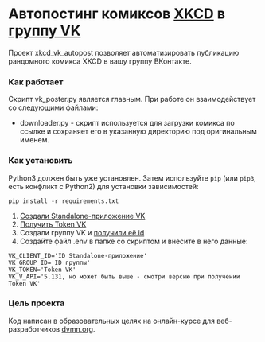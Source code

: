 # 

# Автопостинг комиксов [XKCD](https://xkcd.com/) в [группу VK](https://vk.com/autocomics_xkcd)

Проект xkcd_vk_autopost позволяет автоматизировать публикацию рандомного комикса XKCD в вашу 
группу ВКонтакте.


### Как работает

Скрипт vk_poster.py является главным. При работе он взаимодействует со следующими файлами:
- downloader.py - скрипт используется для загрузки комикса по ссылке и сохраняет его в указанную директорию
под оригинальным именем.


### Как установить

Python3 должен быть уже установлен. 
Затем используйте `pip` (или `pip3`, есть конфликт с Python2) для установки зависимостей:
```
pip install -r requirements.txt
```
1) [Создали Standalone-приложение VK](https://vk.com/dev)
2) [Получить Token VK](https://vk.com/dev/implicit_flow_user)
3) Создали группу VK и [получили её id](https://regvk.com/id/)
4) Создайте файл .env в папке со скриптом и внесите в него данные:
```
VK_CLIENT_ID='ID Standalone-приложение'
VK_GROUP_ID='ID группы'
VK_TOKEN='Token VK'
VK_V_API='5.131, но может быть выше - смотри версию при получении Token VK' 
```

### Цель проекта

Код написан в образовательных целях на онлайн-курсе для веб-разработчиков [dvmn.org](https://dvmn.org/).
